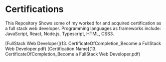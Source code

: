 # Certifications
This Repository Shows some of my worked for and acquired certification as a full stack web developer. Programming languages as frameworks include: JavaScript, React, Node.js, Typescript, HTML, CSS3.

[FullStack Web Developer](13. CertificateOfCompletion_Become a FullStack Web Developer.pdf)
[Certification Name](13. CertificateOfCompletion_Become a FullStack Web Developer.pdf)

